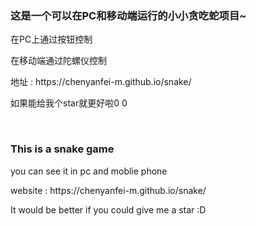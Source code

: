 <h3>这是一个可以在PC和移动端运行的小小贪吃蛇项目~</h3>
<p>在PC上通过按钮控制</p>
<p>在移动端通过陀螺仪控制</p>
<p>地址 : https://chenyanfei-m.github.io/snake/</p>
<p>如果能给我个star就更好啦0 0</p>
<br>
<h3>This is a snake game</h3>
<p>you can see it in pc and moblie phone</p>
<p>website : https://chenyanfei-m.github.io/snake/</p>
<p>It would be better if you could give me a star :D</p>
